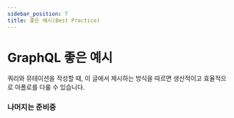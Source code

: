 ```yaml
---
sidebar_position: 7
title: 좋은 예시(Best Practice)
---
```


# GraphQL 좋은 예시

쿼리와 뮤테이션을 작성할 때, 이 글에서 제시하는 방식을 따르면 생산적이고 효율적으로 아폴로를 다룰 수 있습니다.

### 나머지는 준비중
